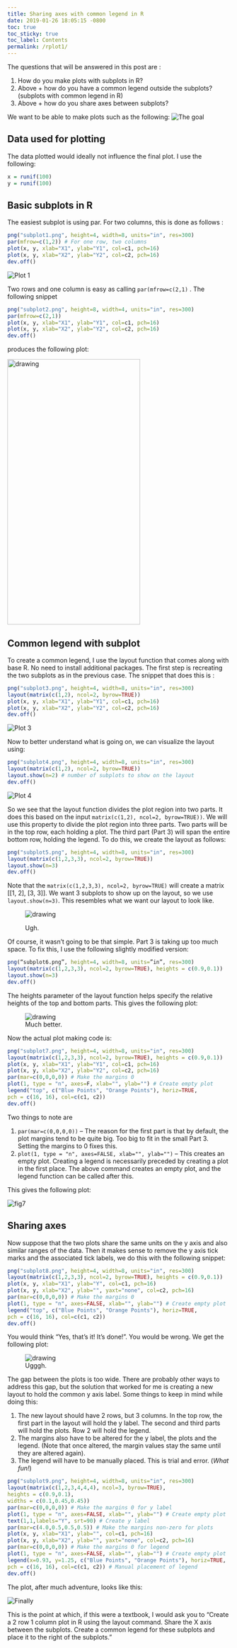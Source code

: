 ```yaml
---
title: Sharing axes with common legend in R
date: 2019-01-26 18:05:15 -0800
toc: true
toc_sticky: true
toc_label: Contents
permalink: /rplot1/
---
```


<!-- ![The goal](../assets/rplotlegendshareaxes/subplot9.png) -->

The questions that will be answered in this post are :
1. How do you make plots with subplots in R?
2. Above + how do you have a common legend outside the subplots? (subplots with common legend in R)
3. Above + how do you share axes between subplots?

We want to be able to make plots such as the following:
![The goal](../assets/rplotlegendshareaxes/subplot9.png)

## Data used for plotting
The data plotted would ideally not influence the final plot. I use the following:

~~~r
x = runif(100)
y = runif(100)
~~~

## Basic subplots in R

The easiest subplot is using par. For two columns, this is done as follows :

~~~r
png("subplot1.png", height=4, width=8, units="in", res=300)
par(mfrow=c(1,2)) # For one row, two columns
plot(x, y, xlab="X1", ylab="Y1", col=c1, pch=16)
plot(x, y, xlab="X2", ylab="Y2", col=c2, pch=16)
dev.off()
~~~

![Plot 1](../assets/rplotlegendshareaxes/subplot1.png)

Two rows and one column is easy as calling `par(mfrow=c(2,1)` . The following snippet

~~~r
png("subplot2.png", height=8, width=4, units="in", res=300)
par(mfrow=c(2,1))
plot(x, y, xlab="X1", ylab="Y1", col=c1, pch=16)
plot(x, y, xlab="X2", ylab="Y2", col=c2, pch=16)
dev.off()
~~~

produces the following plot:

<!-- ![plot2]

[plot2]: ../assets/rplotlegendshareaxes/subplot2.png
{: height="36px" width="36px"} -->

<p><img src="../assets/rplotlegendshareaxes/subplot2.png" alt="drawing" height="600" width="300" class="align-center"/></p>
<!-- <p>
<figure style="height: 600px" class="align-center">
<img src="../assets/rplotlegendshareaxes/subplot2.png" alt="drawing"/>
<figcaption>LOOK AT THIS CAPSHUN</figcaption>
</figure>
</p> -->

## Common legend with subplot
To create a common legend, I use the layout function that comes along with base R. No need to install additional packages. The first step is recreating the two subplots as in the previous case. The snippet that does this is :

~~~r
png("subplot3.png", height=4, width=8, units="in", res=300)
layout(matrix(c(1,2), ncol=2, byrow=TRUE))
plot(x, y, xlab="X1", ylab="Y1", col=c1, pch=16)
plot(x, y, xlab="X2", ylab="Y2", col=c2, pch=16)
dev.off()
~~~

![Plot 3](../assets/rplotlegendshareaxes/subplot3.png)

Now to better understand what is going on, we can visualize the layout using:

~~~r
png("subplot4.png", height=4, width=8, units="in", res=300)
layout(matrix(c(1,2), ncol=2, byrow=TRUE))
layout.show(n=2) # number of subplots to show on the layout
dev.off()
~~~

![Plot 4](../assets/rplotlegendshareaxes/subplot4.png)

So we see that the layout function divides the plot region into two parts. It does this based on the input `matrix(c(1,2), ncol=2, byrow=TRUE))`. We will use this property to divide the plot region into three parts. Two parts will be in the top row, each holding a plot. The third part (Part 3) will span the entire bottom row, holding the legend. To do this, we create the layout as follows:

~~~r
png("subplot5.png", height=4, width=8, units="in", res=300)
layout(matrix(c(1,2,3,3), ncol=2, byrow=TRUE))
layout.show(n=3)
dev.off()
~~~

Note that the `matrix(c(1,2,3,3), ncol=2, byrow=TRUE)` will create a matrix [[1, 2], [3, 3]]. We want 3 subplots to show up on the layout, so we use `layout.show(n=3)`. This resembles what we want our layout to look like.

<figure class="align-center">
<img src="../assets/rplotlegendshareaxes/subplot5.png" alt="drawing"/>
<p class="align-center"><figcaption>Ugh.</figcaption></p>
</figure>

Of course, it wasn’t going to be that simple. Part 3 is taking up too much space. To fix this, I use the following slightly modified version:

~~~r
png(“subplot6.png”, height=4, width=8, units=”in”, res=300)
layout(matrix(c(1,2,3,3), ncol=2, byrow=TRUE), heights = c(0.9,0.1))
layout.show(n=3)
dev.off()
~~~

The heights parameter of the layout function helps specify the relative heights of the top and bottom parts. This gives the following plot:

<figure class="align-center">
<img src="../assets/rplotlegendshareaxes/subplot6.png" alt="drawing"/>
<figcaption>Much better.</figcaption>
</figure>

Now the actual plot making code is:

~~~r
png("subplot7.png", height=4, width=8, units="in", res=300)
layout(matrix(c(1,2,3,3), ncol=2, byrow=TRUE), heights = c(0.9,0.1))
plot(x, y, xlab="X1", ylab="Y1", col=c1, pch=16)
plot(x, y, xlab="X2", ylab="Y2", col=c2, pch=16)
par(mar=c(0,0,0,0)) # Make the margins 0
plot(1, type = "n", axes=F, xlab="", ylab="") # Create empty plot
legend("top", c("Blue Points", "Orange Points"), horiz=TRUE,
pch = c(16, 16), col=c(c1, c2))
dev.off()
~~~

Two things to note are
1. `par(mar=c(0,0,0,0))` – The reason for the first part is that by default, the plot margins tend to be quite big. Too big to fit in the small Part 3. Setting the margins to 0 fixes this.
2. `plot(1, type = "n", axes=FALSE, xlab="", ylab="")` – This creates an empty plot. Creating a legend is necessarily preceded by creating a plot in the first place. The above command creates an empty plot, and the legend function can be called after this.

This gives the following plot:

![fig7](../assets/rplotlegendshareaxes/subplot7.png)

## Sharing axes
Now suppose that the two plots share the same units on the y axis and also similar ranges of the data. Then it makes sense to remove the y axis tick marks and the associated tick labels, we do this with the following snippet:

~~~r
png("subplot8.png", height=4, width=8, units="in", res=300)
layout(matrix(c(1,2,3,3), ncol=2, byrow=TRUE), heights = c(0.9,0.1))
plot(x, y, xlab="X1", ylab="Y", col=c1, pch=16)
plot(x, y, xlab="X2", ylab="", yaxt="none", col=c2, pch=16)
par(mar=c(0,0,0,0)) # Make the margins 0
plot(1, type = "n", axes=FALSE, xlab="", ylab="") # Create empty plot
legend("top", c("Blue Points", "Orange Points"), horiz=TRUE,
pch = c(16, 16), col=c(c1, c2))
dev.off()
~~~

You would think “Yes, that’s it! It’s done!”. You would be wrong. We get the following plot:

<figure class="align-center">
<img src="../assets/rplotlegendshareaxes/subplot8.png" alt="drawing"/>
<figcaption>Ugggh.</figcaption>
</figure>

The gap between the plots is too wide. There are probably other ways to address this gap, but the solution that worked for me is creating a new layout to hold the common y axis label. Some things to keep in mind while doing this:
1. The new layout should have 2 rows, but 3 columns. In the top row, the first part in the layout will hold the y label. The second and third parts will hold the plots. Row 2 will hold the legend.
2. The margins also have to be altered for the y label, the plots and the legend. (Note that once altered, the margin values stay the same until they are altered again).
3. The legend will have to be manually placed. This is trial and error. (*What fun!*)

~~~r
png("subplot9.png", height=4, width=8, units="in", res=300)
layout(matrix(c(1,2,3,4,4,4), ncol=3, byrow=TRUE),
heights = c(0.9,0.1),
widths = c(0.1,0.45,0.45))
par(mar=c(0,0,0,0)) # Make the margins 0 for y label
plot(1, type = "n", axes=FALSE, xlab="", ylab="") # Create empty plot
text(1,1,labels="Y", srt=90) # Create y label
par(mar=c(4.0,0.5,0.5,0.5)) # Make the margins non-zero for plots
plot(x, y, xlab="X1", ylab="", col=c1, pch=16)
plot(x, y, xlab="X2", ylab="", yaxt="none", col=c2, pch=16)
par(mar=c(0,0,0,0)) # Make the margins 0 for legend
plot(1, type = "n", axes=FALSE, xlab="", ylab="") # Create empty plot
legend(x=0.93, y=1.25, c("Blue Points", "Orange Points"), horiz=TRUE,
pch = c(16, 16), col=c(c1, c2)) # Manual placement of legend
dev.off()
~~~

The plot, after much adventure, looks like this:

![Finally](../assets/rplotlegendshareaxes/subplot9.png)

This is the point at which, if this were a textbook, I would ask you to “Create a 2 row 1 column plot in R using the layout command. Share the X axis between the subplots. Create a common legend for these subplots and place it to the right of the subplots.”